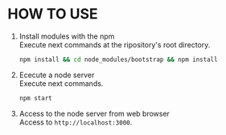 # HOW TO USE
1. Install modules with the npm  
  Execute next commands at the ripository's root directory.  
    ```bash
    npm install && cd node_modules/bootstrap && npm install
    ```

2. Ececute a node server  
  Execute next commands.
    ```bash
    npm start
    ```

3. Access to the node server from web browser  
  Access to `http://localhost:3000`.
